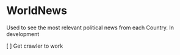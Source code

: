 # WorldNews

Used to see the most relevant political news from each Country. In development

[ ] Get crawler to work
